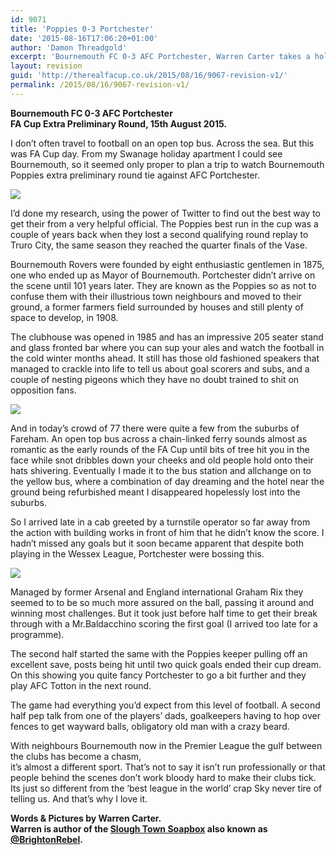```yaml
---
id: 9071
title: 'Poppies 0-3 Portchester'
date: '2015-08-16T17:06:20+01:00'
author: 'Damon Threadgold'
excerpt: 'Bournemouth FC 0-3 AFC Portchester, Warren Carter takes a holiday from his holiday.'
layout: revision
guid: 'http://therealfacup.co.uk/2015/08/16/9067-revision-v1/'
permalink: /2015/08/16/9067-revision-v1/
---
```


**Bournemouth FC 0-3 AFC Portchester  
FA Cup Extra Preliminary Round, 15th August 2015.**

I don’t often travel to football on an open top bus. Across the sea. But this was FA Cup day. From my Swanage holiday apartment I could see Bournemouth, so it seemed only proper to plan a trip to watch Bournemouth Poppies extra preliminary round tie against AFC Portchester.

![](https://lh3.googleusercontent.com/-KQm5bFPscJM/VdCzUXBZMSI/AAAAAAAAFQk/C89uaQJe7bU/s720-Ic42/20150815_125755.jpg)

I’d done my research, using the power of Twitter to find out the best way to get their from a very helpful official. The Poppies best run in the cup was a couple of years back when they lost a second qualifying round replay to Truro City, the same season they reached the quarter finals of the Vase.

Bournemouth Rovers were founded by eight enthusiastic gentlemen in 1875, one who ended up as Mayor of Bournemouth. Portchester didn’t arrive on the scene until 101 years later. They are known as the Poppies so as not to confuse them with their illustrious town neighbours and moved to their ground, a former farmers field surrounded by houses and still plenty of space to develop, in 1908.

The clubhouse was opened in 1985 and has an impressive 205 seater stand and glass fronted bar where you can sup your ales and watch the football in the cold winter months ahead. It still has those old fashioned speakers that managed to crackle into life to tell us about goal scorers and subs, and a couple of nesting pigeons which they have no doubt trained to shit on opposition fans.

![](https://lh3.googleusercontent.com/-9rZmTAo9Mhk/VdCzSnynsoI/AAAAAAAAFQU/2KhV7Qv7zww/s720-Ic42/20150815_151924.jpg)

And in today’s crowd of 77 there were quite a few from the suburbs of Fareham. An open top bus across a chain-linked ferry sounds almost as romantic as the early rounds of the FA Cup until bits of tree hit you in the face while snot dribbles down your cheeks and old people hold onto their hats shivering. Eventually I made it to the bus station and allchange on to the yellow bus, where a combination of day dreaming and the hotel near the ground being refurbished meant I disappeared hopelessly lost into the suburbs.

So I arrived late in a cab greeted by a turnstile operator so far away from the action with building works in front of him that he didn’t know the score. I hadn’t missed any goals but it soon became apparent that despite both playing in the Wessex League, Portchester were bossing this.

![](https://lh3.googleusercontent.com/-is-7hWdOSwc/VdCzValgw_I/AAAAAAAAFQs/HLJAzEbX1-E/s720-Ic42/20150815_163313.jpg)

Managed by former Arsenal and England international Graham Rix they seemed to to be so much more assured on the ball, passing it around and winning most challenges. But it took just before half time to get their break through with a Mr.Baldacchino scoring the first goal (I arrived too late for a programme).

The second half started the same with the Poppies keeper pulling off an excellent save, posts being hit until two quick goals ended their cup dream. On this showing you quite fancy Portchester to go a bit further and they play AFC Totton in the next round.

The game had everything you’d expect from this level of football. A second half pep talk from one of the players’ dads, goalkeepers having to hop over fences to get wayward balls, obligatory old man with a crazy beard.

With neighbours Bournemouth now in the Premier League the gulf between the clubs has become a chasm,  
it’s almost a different sport. That’s not to say it isn’t run professionally or that people behind the scenes don’t work bloody hard to make their clubs tick. Its just so different from the ‘best league in the world’ crap Sky never tire of telling us. And that’s why I love it.

**Words &amp; Pictures by Warren Carter.**  
**Warren is author of the [Slough Town Soapbox](http://www.sloughtownsoapbox.blogspot.com/) also known as [@BrightonRebel](http://twitter.com/#%21/brightonrebel).**